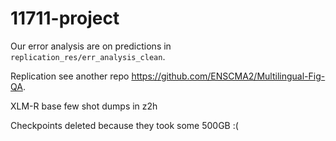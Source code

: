 # 11711-project

Our error analysis are on predictions in `replication_res/err_analysis_clean`.

Replication see another repo https://github.com/ENSCMA2/Multilingual-Fig-QA.

XLM-R base few shot dumps in z2h

Checkpoints deleted because they took some 500GB :(